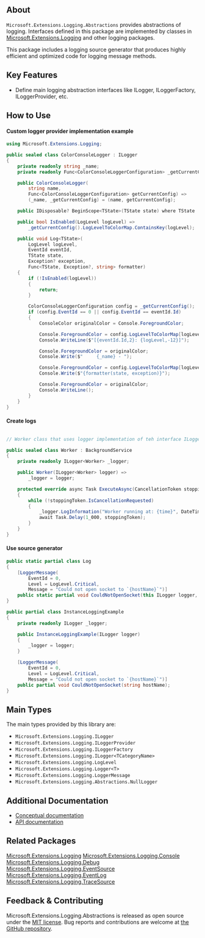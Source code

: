 ## About

<!-- A description of the package and where one can find more documentation -->

`Microsoft.Extensions.Logging.Abstractions` provides abstractions of logging. Interfaces defined in this package are implemented by classes in [Microsoft.Extensions.Logging](https://www.nuget.org/packages/Microsoft.Extensions.Logging/) and other logging packages.

This package includes a logging source generator that produces highly efficient and optimized code for logging message methods.

## Key Features

<!-- The key features of this package -->

* Define main logging abstraction interfaces like ILogger, ILoggerFactory, ILoggerProvider, etc.

## How to Use

<!-- A compelling example on how to use this package with code, as well as any specific guidelines for when to use the package -->

#### Custom logger provider implementation example

```C#
using Microsoft.Extensions.Logging;

public sealed class ColorConsoleLogger : ILogger
{
    private readonly string _name;
    private readonly Func<ColorConsoleLoggerConfiguration> _getCurrentConfig;

    public ColorConsoleLogger(
        string name,
        Func<ColorConsoleLoggerConfiguration> getCurrentConfig) =>
        (_name, _getCurrentConfig) = (name, getCurrentConfig);

    public IDisposable? BeginScope<TState>(TState state) where TState : notnull => default!;

    public bool IsEnabled(LogLevel logLevel) =>
        _getCurrentConfig().LogLevelToColorMap.ContainsKey(logLevel);

    public void Log<TState>(
        LogLevel logLevel,
        EventId eventId,
        TState state,
        Exception? exception,
        Func<TState, Exception?, string> formatter)
    {
        if (!IsEnabled(logLevel))
        {
            return;
        }

        ColorConsoleLoggerConfiguration config = _getCurrentConfig();
        if (config.EventId == 0 || config.EventId == eventId.Id)
        {
            ConsoleColor originalColor = Console.ForegroundColor;

            Console.ForegroundColor = config.LogLevelToColorMap[logLevel];
            Console.WriteLine($"[{eventId.Id,2}: {logLevel,-12}]");

            Console.ForegroundColor = originalColor;
            Console.Write($"     {_name} - ");

            Console.ForegroundColor = config.LogLevelToColorMap[logLevel];
            Console.Write($"{formatter(state, exception)}");

            Console.ForegroundColor = originalColor;
            Console.WriteLine();
        }
    }
}

```

#### Create logs

```csharp

// Worker class that uses logger implementation of teh interface ILogger<T>

public sealed class Worker : BackgroundService
{
    private readonly ILogger<Worker> _logger;

    public Worker(ILogger<Worker> logger) =>
        _logger = logger;

    protected override async Task ExecuteAsync(CancellationToken stoppingToken)
    {
        while (!stoppingToken.IsCancellationRequested)
        {
            _logger.LogInformation("Worker running at: {time}", DateTimeOffset.UtcNow);
            await Task.Delay(1_000, stoppingToken);
        }
    }
}

```

#### Use source generator

```csharp
public static partial class Log
{
    [LoggerMessage(
        EventId = 0,
        Level = LogLevel.Critical,
        Message = "Could not open socket to `{hostName}`")]
    public static partial void CouldNotOpenSocket(this ILogger logger, string hostName);
}

public partial class InstanceLoggingExample
{
    private readonly ILogger _logger;

    public InstanceLoggingExample(ILogger logger)
    {
        _logger = logger;
    }

    [LoggerMessage(
        EventId = 0,
        Level = LogLevel.Critical,
        Message = "Could not open socket to `{hostName}`")]
    public partial void CouldNotOpenSocket(string hostName);
}

```

## Main Types

<!-- The main types provided in this library -->

The main types provided by this library are:

* `Microsoft.Extensions.Logging.ILogger`
* `Microsoft.Extensions.Logging.ILoggerProvider`
* `Microsoft.Extensions.Logging.ILoggerFactory`
* `Microsoft.Extensions.Logging.ILogger<TCategoryName>`
* `Microsoft.Extensions.Logging.LogLevel`
* `Microsoft.Extensions.Logging.Logger<T>`
* `Microsoft.Extensions.Logging.LoggerMessage`
* `Microsoft.Extensions.Logging.Abstractions.NullLogger`

## Additional Documentation

<!-- Links to further documentation. Remove conceptual documentation if not available for the library. -->

* [Conceptual documentation](https://learn.microsoft.com/dotnet/core/extensions/logging)
* [API documentation](https://learn.microsoft.com/dotnet/api/microsoft.extensions.logging)

## Related Packages

<!-- The related packages associated with this package -->
[Microsoft.Extensions.Logging](https://www.nuget.org/packages/Microsoft.Extensions.Logging)
[Microsoft.Extensions.Logging.Console](https://www.nuget.org/packages/Microsoft.Extensions.Logging.Console)
[Microsoft.Extensions.Logging.Debug](https://www.nuget.org/packages/Microsoft.Extensions.Logging.Debug)
[Microsoft.Extensions.Logging.EventSource](https://www.nuget.org/packages/Microsoft.Extensions.Logging.EventSource)
[Microsoft.Extensions.Logging.EventLog](https://www.nuget.org/packages/Microsoft.Extensions.Logging.EventLog)
[Microsoft.Extensions.Logging.TraceSource](https://www.nuget.org/packages/Microsoft.Extensions.Logging.TraceSource)

## Feedback & Contributing

<!-- How to provide feedback on this package and contribute to it -->

Microsoft.Extensions.Logging.Abstractions is released as open source under the [MIT license](https://licenses.nuget.org/MIT). Bug reports and contributions are welcome at [the GitHub repository](https://github.com/dotnet/runtime).